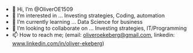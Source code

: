 - 👋 Hi, I’m @OliverOE1509
- 👀 I’m interested in ... Investing strategies, Coding, automation
- 🌱 I’m currently learning ... Data Science for business
- 💞️ I’m looking to collaborate on ... Investing strategies, IT/Programming
- 📫 How to reach me; (email: oliveroekeberg@gmail.com, linkedin: www.linkedin.com/in/oliver-ekeberg)

<!---
OliverOE1509/OliverOE1509 is a ✨ special ✨ repository because its `README.md` (this file) appears on your GitHub profile.
You can click the Preview link to take a look at your changes.
--->
